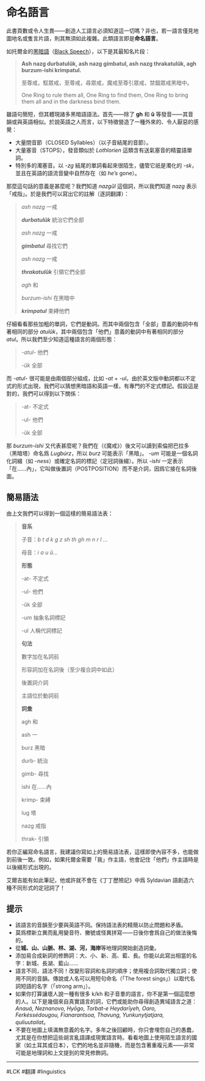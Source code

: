 # 命名語言

此書頁數或令人生畏——創造人工語言必須知道這一切嗎？非也，若一語言僅見地圖地名或隻言片語，則其無須如此複雜。此類語言即是**命名語言**。

如托爾金的[黑暗語](https://zh.wikipedia.org/wiki/黑暗語)（[Black Speech](https://en.wikipedia.org/wiki/Black_Speech)），以下是其最知名片段：

> **Ash nazg durbatulûk, ash nazg gimbatul, ash nazg thrakatulûk, agh burzum-ishi krimpatul.** 
>
> 至尊戒，馭眾戒，至尊戒，尋眾戒，魔戒至尊引眾戒，禁錮眾戒黑暗中。
>
> One Ring to rule them all, One Ring to find them, One Ring to bring them all and in the darkness bind them.

雖語句簡短，但其體現諸多黑暗語語法。首先——除了 **gh** 和 **û** 等發音——其音韻或與英語相似。於說英語之人而言，以下特徵營造了一種外來的、令人厭惡的感覺：

- 大量閉音節（CLOSED Syllables）（以子音結尾的音節）。
- 大量塞音（STOPS），發音類似於 *Lothlorien* 這類含有送氣塞音的精靈語單詞。
- 特別多的濁塞音。以 *-zg* 結尾的單詞看起來很陌生，儘管它祇是濁化的 *-sk*，並且在英語的語流音變中自然存在（如 *he’s* gone）。

那麼這句話的意義是甚麼呢？我們知道 *nazgûl* 這個詞，所以我們知道 *nazg* 表示「戒指」。於是我們可以寫出它的註解（逐詞翻譯）：

> *ash nazg* 一戒
>
> ***durbatulûk*** 統治它們全部
>
> *ash nazg* 一戒
>
> ***gimbatul*** 尋找它們
>
> *ash nazg* 一戒
>
> ***thrakatulûk*** 引領它們全部
>
> *agh* 和
>
> *burzum-ishi* 在黑暗中
>
> ***krimpatul*** 束縛他們

仔細看看那些加粗的單詞，它們是動詞。而其中兩個包含「全部」意義的動詞中有著相同的部分 *atulûk*，其中兩個包含「他們」意義的動詞中有著相同的部分 *atul*。所以我們至少知道這種語言的兩個形態：

> *-atul-* 他們
>
> *-ûk* 全部

而 *-atul-* 很可能是由兩個部分組成，比如 *-at* + *-ul*。由於英文版中動詞都以不定式的形式出現，我們可以猜想黑暗語和英語一樣，有專門的不定式標記。假設這是對的，我們可以得到以下關係：

> -at- 不定式
>
> -ul- 他們
>
> -ûk 全部

那 *burzum-ishi* 又代表甚麼呢？我們在（《魔戒》）後文可以讀到索倫把巴拉多（黑暗塔）命名爲 *Lugbúrz*，所以 *burz*  可能表示「黑暗」。 *-um* 可能是一個名詞化詞綴（如 *-ness*）或確定名詞的標記（定冠詞後綴）。所以 *-ishi* 一定表示「在……內」，它叫做後置詞（POSTPOSITION）而不是介詞，因爲它接在名詞後面。

## 簡易語法 

由上文我們可以得到一個這樣的簡易語法表：

> **音系**
>
> 子音：*b t d k g z sh th gh m n r l …*
>
> 母音：*i a u û…*
>
> **形態**
>
> -at- 不定式
>
> -ul- 他們
>
> -ûk 全部
>
> 
>
> *-um* 抽象名詞標記
>
> -ul 人稱代詞標記
>
> **句法**
>
> 數字加在名詞前
>
> 形容詞加在名詞後（至少複合詞中如此）
>
> 後置詞介詞
>
> 主語位於動詞前
>
> **詞彙**
>
> agh 和 
>
> ash 一
>
> burz 黑暗
>
> durb- 統治
>
> gimb- 尋找
>
> ishi 在……內
>
> krimp- 束縛
>
> lug 塔
>
> nazg 戒指 
>
> thrak- 引領

若你正編寫命名語言，我建議你寫如上的簡易語法表，這樣即使內容不多，也能做到前後一致。例如，如果托爾金需要「我」作主語，他會記住「他們」作主語時是以後綴形式出現的。

艾爾吉能有如此筆記，他或許就不會在《丁丁歷險記》中爲 Syldavian 語創造六種不同形式的定冠詞了！

## 提示

- 該語言的音韻至少要與英語不同。保持語法表的精簡以防止問題和矛盾。
- 莫爲標新立異而亂用變音符、撇號或怪異拼寫——日後你會爲自己的做法後悔的。
- 從**城、山、山脈、林、湖、河，海岸**等地理詞開始創造詞彙。
- 添加易合成新詞的修飾詞：大、小、新、高、藍、長。你能以此寫出相當的名字：新城、長湖、藍山……
- 語言不同，語法不同！改變形容詞和名詞的順序；使用複合詞取代獨立詞；使用不同的音韻。傳說或人名可以用短句命名（「The forest sings」）以取代名詞短語的名字（「strong arm」）。
- 如果你打算讓壞人說一種有很多 k/kh 和子音羣的語言，你不是第一個這麼想的人。以下是幾個來自真實語言的詞，它們或能助你尋得創造異域語言之道：*Anauá, Neznanovo,  Hyōgo, Torbat-e Heydarīyeh, Oaro, Ferkéssédougou, Fianarantsoa, Thavung, Yunkunytjatjara, quliuutailat*。
- 不要在地圖上填滿無意義的名字。多年之後回顧時，你只會埋怨自己的愚蠢，尤其是在你想把這些胡言亂語譯成現實語言時。看看地圖上使用陌生語言的國家（如土耳其或日本），它們的地名並非隨機，而是包含著重複元素——非常可能是地理詞和上文提到的常見修飾詞。

---

#LCK #翻譯 #linguistics